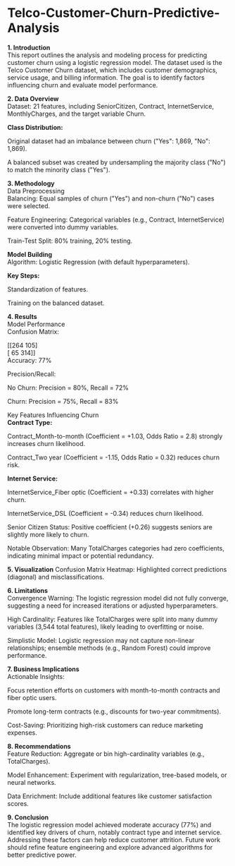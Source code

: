 # Telco-Customer-Churn-Predictive-Analysis

**1. Introduction**  
This report outlines the analysis and modeling process for predicting customer churn using a logistic regression model. The dataset used is the Telco Customer Churn dataset, which includes customer demographics,   service usage, and billing information. The goal is to identify factors influencing churn and evaluate model performance.  
  
**2. Data Overview**  
Dataset: 21 features, including SeniorCitizen, Contract, InternetService, MonthlyCharges, and the target variable Churn.  

**Class Distribution:**  

Original dataset had an imbalance between churn ("Yes": 1,869, "No": 1,869).  

A balanced subset was created by undersampling the majority class ("No") to match the minority class ("Yes").  

**3. Methodology**  
Data Preprocessing  
Balancing: Equal samples of churn ("Yes") and non-churn ("No") cases were selected.  

Feature Engineering: Categorical variables (e.g., Contract, InternetService) were converted into dummy variables.  

Train-Test Split: 80% training, 20% testing.  

**Model Building**  
Algorithm: Logistic Regression (with default hyperparameters).  

**Key Steps:**  

Standardization of features.  

Training on the balanced dataset.  

**4. Results**  
Model Performance  
Confusion Matrix:  

[[264  105]  
 [ 65  314]]    
Accuracy: 77%  

Precision/Recall:  

No Churn: Precision = 80%, Recall = 72%  

Churn: Precision = 75%, Recall = 83%  

Key Features Influencing Churn  
**Contract Type:**  

Contract_Month-to-month (Coefficient = +1.03, Odds Ratio = 2.8) strongly increases churn likelihood.  

Contract_Two year (Coefficient = -1.15, Odds Ratio = 0.32) reduces churn risk.  

**Internet Service:**  

InternetService_Fiber optic (Coefficient = +0.33) correlates with higher churn.  

InternetService_DSL (Coefficient = -0.34) reduces churn likelihood.  

Senior Citizen Status: Positive coefficient (+0.26) suggests seniors are slightly more likely to churn.  

Notable Observation: Many TotalCharges categories had zero coefficients, indicating minimal impact or potential redundancy.  

**5. Visualization**
Confusion Matrix Heatmap: Highlighted correct predictions (diagonal) and misclassifications.  

**6. Limitations**  
Convergence Warning: The logistic regression model did not fully converge, suggesting a need for increased iterations or adjusted hyperparameters.  

High Cardinality: Features like TotalCharges were split into many dummy variables (3,544 total features), likely leading to overfitting or noise.  

Simplistic Model: Logistic regression may not capture non-linear relationships; ensemble methods (e.g., Random Forest) could improve performance.  

**7. Business Implications**  
Actionable Insights:  

Focus retention efforts on customers with month-to-month contracts and fiber optic users.  

Promote long-term contracts (e.g., discounts for two-year commitments).  

Cost-Saving: Prioritizing high-risk customers can reduce marketing expenses.  

**8. Recommendations**  
Feature Reduction: Aggregate or bin high-cardinality variables (e.g., TotalCharges).  

Model Enhancement: Experiment with regularization, tree-based models, or neural networks.  

Data Enrichment: Include additional features like customer satisfaction scores.  

**9. Conclusion**  
The logistic regression model achieved moderate accuracy (77%) and identified key drivers of churn, notably contract type and internet service. Addressing these factors can help reduce customer attrition. Future work should refine feature engineering and explore advanced algorithms for better predictive power.  
